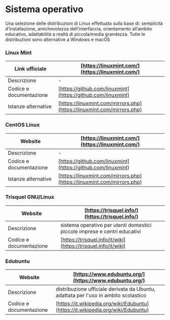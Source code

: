 # Sistema operativo
Una selezione delle distribuzioni di Linux effettuata sulla base di: semplicità d’installazione, amichevolezza dell’interfaccia, orientamento all’ambito educativo, adattabilità a realtà di piccola/media grandezza. Tutte le distribuzioni sono alternative a Windows e macOS


### Linux Mint
| Link ufficiale | [https://linuxmint.com/](https://linuxmint.com/) |
| --- | --- |
| Descrizione | - |
| Codice e documentazione | [https://github.com/linuxmint](https://github.com/linuxmint) | 
| Istanze alternative | [https://linuxmint.com/mirrors.php](https://linuxmint.com/mirrors.php) |  


### CentOS Linux
| Website | [https://linuxmint.com/](https://linuxmint.com/) |
| --- | --- |
| Descrizione | - |
| Codice e documentazione | [https://github.com/linuxmint](https://github.com/linuxmint) | 
| Istanze alternative | [https://linuxmint.com/mirrors.php](https://linuxmint.com/mirrors.php) |


### Trisquel GNU/Linux
| Website | [https://trisquel.info/](https://trisquel.info/) |
| --- | --- |
| Descrizione | sistema operativo per utenti domestici piccole imprese e centri educativi |
| Codice e documentazione | [https://trisquel.info/it/wiki](https://trisquel.info/it/wiki) | 


### Edubuntu
| Website | [https://www.edubuntu.org/](https://www.edubuntu.org/) |
| --- | --- |
| Descrizione | distribuzione ufficiale derivata da Ubuntu, adattata per l'uso in ambito scolastico |
| Codice e documentazione | [https://it.wikipedia.org/wiki/Edubuntu](https://it.wikipedia.org/wiki/Edubuntu) | 
